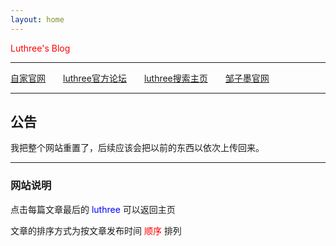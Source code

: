 ```yaml
---
layout: home
---
```


<font color="red">Luthree's Blog</font>

------

[自家官网](http://luthree.tk/zjxp)&ensp;&ensp;&ensp;&ensp;[luthree官方论坛](http://bbs.luthree.ml)&ensp;&ensp;&ensp;&ensp;[luthree搜索主页](https://luthree.tk/s/)&ensp;&ensp;&ensp;&ensp;[邹子墨官网](https://luthree.tk/zzm/)

---------

## 公告

我把整个网站重置了，后续应该会把以前的东西以依次上传回来。

------

### 网站说明

点击每篇文章最后的 <font color="blue"> luthree </font> 可以返回主页

文章的排序方式为按文章发布时间 <font color="red">顺序</font> 排列
